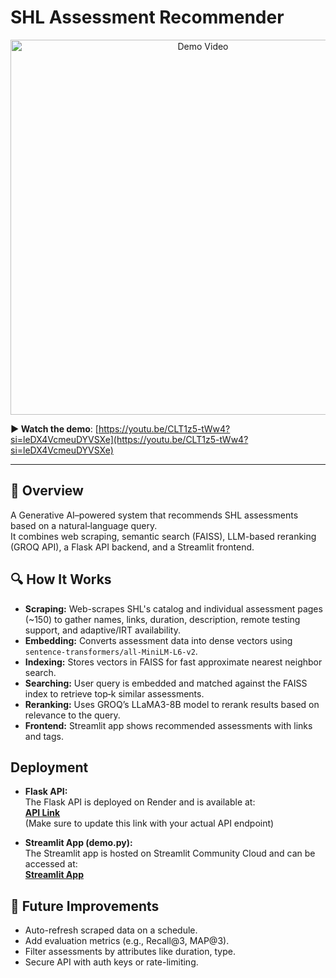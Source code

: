 # SHL Assessment Recommender

<p align="center">
  <a href="https://youtu.be/CLT1z5-tWw4?si=leDX4VcmeuDYVSXe">
    <img src="https://drive.google.com/file/d/157ZCCxcT491GLyUtfTS897t1VCH4p8dX/view?usp=drive_link" alt="Demo Video" width="600"/>
  </a>
</p>

**▶️ Watch the demo**: [https://youtu.be/CLT1z5-tWw4?si=leDX4VcmeuDYVSXe](https://youtu.be/CLT1z5-tWw4?si=leDX4VcmeuDYVSXe)

---

## 📖 Overview  
A Generative AI–powered system that recommends SHL assessments based on a natural‑language query.  
It combines web scraping, semantic search (FAISS), LLM-based reranking (GROQ API), a Flask API backend, and a Streamlit frontend.

## 🔍 How It Works
- **Scraping:** Web-scrapes SHL's catalog and individual assessment pages (~150) to gather names, links, duration, description, remote testing support, and adaptive/IRT availability.
- **Embedding:** Converts assessment data into dense vectors using `sentence-transformers/all-MiniLM-L6-v2`.
- **Indexing:** Stores vectors in FAISS for fast approximate nearest neighbor search.
- **Searching:** User query is embedded and matched against the FAISS index to retrieve top‑k similar assessments.
- **Reranking:** Uses GROQ’s LLaMA3-8B model to rerank results based on relevance to the query.
- **Frontend:** Streamlit app shows recommended assessments with links and tags.

## Deployment
- **Flask API:**  
  The Flask API is deployed on Render and is available at:  
  **[API Link](https://shl-api-4k8f.onrender.com)**  
  (Make sure to update this link with your actual API endpoint)

- **Streamlit App (demo.py):**  
  The Streamlit app is hosted on Streamlit Community Cloud and can be accessed at:  
  **[Streamlit App](https://hvishnoi-shl-assessment.streamlit.app/)**  
  

## 🔧 Future Improvements
- Auto-refresh scraped data on a schedule.
- Add evaluation metrics (e.g., Recall@3, MAP@3).
- Filter assessments by attributes like duration, type.
- Secure API with auth keys or rate-limiting.
